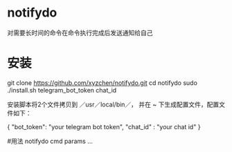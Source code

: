 # notifydo
对需要长时间的命令在命令执行完成后发送通知给自己

# 安装
git clone https://github.com/xyzchen/notifydo.git
cd notifydo
sudo ./install.sh telegram_bot_token chat_id

安装脚本将2个文件拷贝到 ／usr／local/bin／， 并在 ~ 下生成配置文件，配置文件如下：

{
	"bot_token": "your telegram bot token",
	"chat_id"  : "your chat id"
}

#用法
notifydo cmd params ...
